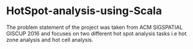 # HotSpot-analysis-using-Scala
The problem statement of the project was taken from ACM SIGSPATIAL GISCUP 2016 and focuses on two different hot spot analysis tasks i.e hot zone analysis and hot cell analysis.
